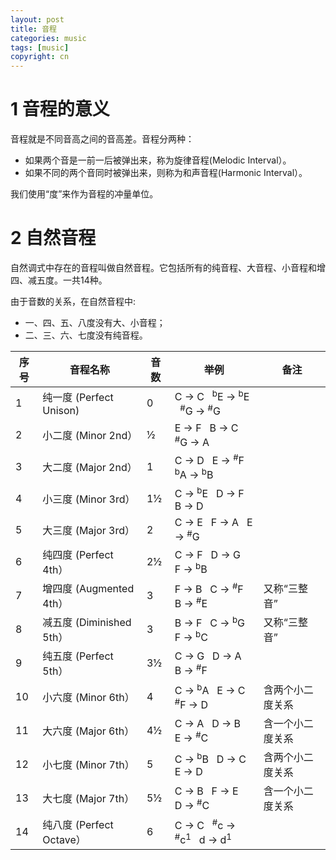 ```yaml
---
layout: post
title: 音程
categories: music
tags: [music]
copyright: cn
---
```


# 1 音程的意义

音程就是不同音高之间的音高差。音程分两种：

* 如果两个音是一前一后被弹出来，称为旋律音程(Melodic Interval）。
* 如果不同的两个音同时被弹出来，则称为和声音程(Harmonic Interval）。

我们使用“度”来作为音程的冲量单位。

# 2 自然音程

自然调式中存在的音程叫做自然音程。它包括所有的纯音程、大音程、小音程和增四、减五度。一共14种。

由于音数的关系，在自然音程中:
* 一、四、五、八度没有大、小音程；
* 二、三、六、七度没有纯音程。

| 序号 | 音程名称 | 音数 | 举例 | 备注 |
| -- | --- | --- | --- | -- |
| 1 | 纯一度 (Perfect Unison)| 0 | C → C &nbsp; <sup>b</sup>E → <sup>b</sup>E &nbsp; <sup>#</sup>G → <sup>#</sup>G |
| 2 | 小二度 (Minor 2nd）| ½ | E → F &nbsp; B → C &nbsp; <sup>#</sup>G → A |
| 3 | 大二度 (Major 2nd）| 1 | C → D &nbsp; E → <sup>#</sup>F &nbsp; <sup>b</sup>A → <sup>b</sup>B |
| 4 | 小三度 (Minor 3rd）| 1½ | C → <sup>b</sup>E &nbsp; D → F &nbsp; B → D |
| 5 | 大三度 (Major 3rd）| 2 | C → E &nbsp; F → A &nbsp; E → <sup>#</sup>G |
| 6 | 纯四度 (Perfect 4th）| 2½ | C → F &nbsp; D → G &nbsp; F → <sup>b</sup>B |
| 7 | 增四度 (Augmented 4th）| 3 | F → B &nbsp; C → <sup>#</sup>F &nbsp; B → <sup>#</sup>E | 又称“三整音”
| 8 | 减五度 (Diminished 5th）| 3 | B → F &nbsp; C → <sup>b</sup>G &nbsp; F → <sup>b</sup>C | 又称“三整音”
| 9 | 纯五度 (Perfect 5th）| 3½ | C → G &nbsp; D → A &nbsp; B → <sup>#</sup>F |
| 10 | 小六度 (Minor 6th）| 4 | C → <sup>b</sup>A &nbsp; E → C &nbsp; <sup>#</sup>F → D | 含两个小二度关系
| 11 | 大六度 (Major 6th）| 4½ | C → A &nbsp; D → B &nbsp; E → <sup>#</sup>C | 含一个小二度关系
| 12 | 小七度 (Minor 7th）| 5 | C → <sup>b</sup>B &nbsp; D → C &nbsp; E → D | 含两个小二度关系
| 13 | 大七度 (Major 7th）| 5½ | C → B &nbsp; F → E &nbsp; D → <sup>#</sup>C | 含一个小二度关系
| 14 | 纯八度 (Perfect Octave）| 6 | C → C &nbsp; <sup>#</sup>c → <sup>#</sup>c<sup>1</sup> &nbsp; d → d<sup>1</sup> |

